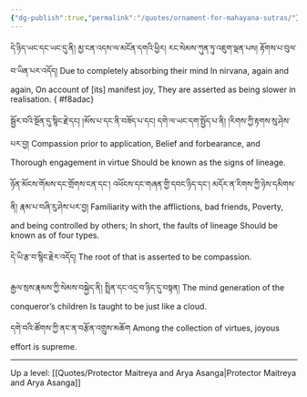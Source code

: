 ```yaml
---
{"dg-publish":true,"permalink":"/quotes/ornament-for-mahayana-sutras/"}
---
```


དེ་ཉིད་ཡང་དང་ཡང་དུ་ནི། མྱ་ངན་འདས་ལ་མངོན་དགའི་ཕྱིར།
རང་སེམས་ཀུན་ཏུ་འཇུག་ལྡན་པས། རྟོགས་པ་བུལ་བ་ཡིན་པར་འདོད།
Due to completely absorbing their mind
In nirvana, again and again,
On account of [its] manifest joy,
They are asserted as being slower in realisation.
{ #f8adac}


སྦྱོར་བའི་སྔོན་དུ་སྙིང་རྗེ་དང། །མོས་པ་དང་ནི་བཟོད་པ་དང།
དགེ་ལ་ཡང་དག་སྤྱོད་པ་ནི། །རིགས་ཀྱི་རྟགས་སུ་ཤེས་པར་བྱ།
Compassion prior to application,
Belief and forbearance, and
Thorough engagement in virtue
Should be known as the signs of lineage.

ཉོན་མོངས་གོམས་དང་གྲོགས་ངན་དང་། འཕོངས་དང་གཞན་གྱི་དབང་ཉིད་དང་།
མདོར་ན་རིགས་ཀྱི་ཉེས་དམིགས་ནི། རྣམ་པ་བཞི་རུ་ཤེས་པར་བྱ།
Familiarity with the afflictions, bad friends,
Poverty, and being controlled by others;
In short, the faults of lineage
Should be known as of four types.

དེ་ཡི་རྩ་བ་སྙིང་རྗེར་འདོད།
The root of that is asserted to be compassion.

རྒྱལ་སྲས་རྣམས་ཀྱི་སེམས་བསྐྱེད་ནི། སྤྲིན་དང་འདྲ་བ་ཉིད་དུ་བསྟན།
The mind generation of the conqueror’s children
Is taught to be just like a cloud.

དགེ་བའི་ཚོགས་ཀྱི་ནང་ན་བརྩོན་འགྲུས་མཆོག
Among the collection of virtues, joyous effort is supreme.


---
Up a level: [[Quotes/Protector Maitreya and Arya Asanga\|Protector Maitreya and Arya Asanga]]
